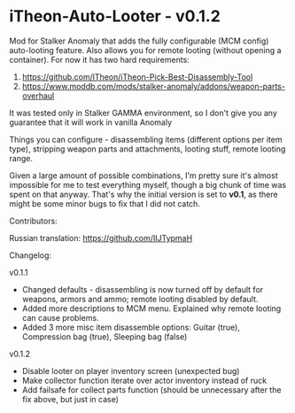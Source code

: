 # iTheon-Auto-Looter - v0.1.2
Mod for Stalker Anomaly that adds the fully configurable (MCM config) auto-looting feature. Also allows you for remote looting (without opening a container).
For now it has two hard requirements:
1. https://github.com/lTheon/iTheon-Pick-Best-Disassembly-Tool
2. https://www.moddb.com/mods/stalker-anomaly/addons/weapon-parts-overhaul

It was tested only in Stalker GAMMA environment, so I don't give you any guarantee that it will work in vanilla Anomaly

Things you can configure - disassembling items (different options per item type), stripping weapon parts and attachments, looting stuff, remote looting range.

Given a large amount of possible combinations, I'm pretty sure it's almost impossible for me to test everything myself, though a big chunk of time was spent on that anyway. That's why the initial version is set to **v0.1**, as there might be some minor bugs to fix that I did not catch.

Contributors: 

Russian translation: https://github.com/IIJTypmaH

Changelog:

v0.1.1
- Changed defaults - disassembling is now turned off by default for weapons, armors and ammo; remote looting disabled by default.
- Added more descriptions to MCM menu. Explained why remote looting can cause problems.
- Added 3 more misc item disassemble options: Guitar (true), Compression bag (true), Sleeping bag (false)

v0.1.2
- Disable looter on player inventory screen (unexpected bug)
- Make collector function iterate over actor inventory instead of ruck
- Add failsafe for collect parts function (should be unnecessary after the fix above, but just in case)
